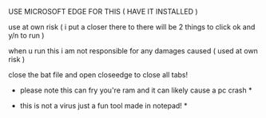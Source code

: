 USE MICROSOFT EDGE FOR THIS ( HAVE IT INSTALLED )

use at own risk ( i put a closer there to there will be 2 things to click ok and y/n to run )

when u run this i am not responsible for any damages caused ( used at own risk )

close the bat file and open closeedge to close all tabs!

* please note this can fry you're ram and it can likely cause a pc crash *

* this is not a virus just a fun tool made in notepad! *
